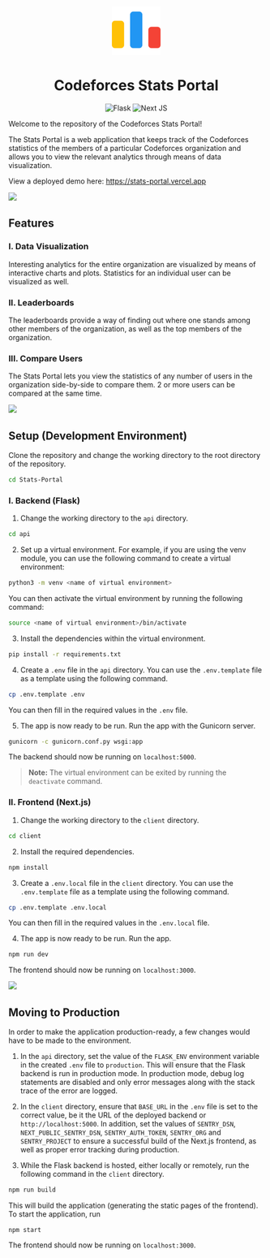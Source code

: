 <div align="center">

<img style="width: 10vw" src="assets/img/codeforces-logo.png">

# Codeforces Stats Portal

![Flask](https://img.shields.io/badge/flask-%23000.svg?style=for-the-badge&logo=flask&logoColor=white)
![Next JS](https://img.shields.io/badge/Next-black?style=for-the-badge&logo=next.js&logoColor=white)

</div>

Welcome to the repository of the Codeforces Stats Portal!

The Stats Portal is a web application that keeps track of the Codeforces statistics of the members of a particular Codeforces organization and allows you to view the relevant analytics through means of data visualization.

View a deployed demo here: https://stats-portal.vercel.app

<img src="https://raw.githubusercontent.com/andreasbm/readme/master/assets/lines/fire.png"><br>

## Features

### I. Data Visualization

Interesting analytics for the entire organization are visualized by means of interactive charts and plots. Statistics for an individual user can be visualized as well.

### II. Leaderboards

The leaderboards provide a way of finding out where one stands among other members of the organization, as well as the top members of the organization.

### III. Compare Users

The Stats Portal lets you view the statistics of any number of users in the organization side-by-side to compare them. 2 or more users can be compared at the same time.

<img src="https://raw.githubusercontent.com/andreasbm/readme/master/assets/lines/fire.png"><br>

## Setup (Development Environment)

Clone the repository and change the working directory to the root directory of the repository.

```bash
cd Stats-Portal
```

### I. Backend (Flask)

1. Change the working directory to the `api` directory.

```bash
cd api
```

2. Set up a virtual environment. For example, if you are using the venv module, you can use the following command to create a virtual environment:

```bash
python3 -m venv <name of virtual environment>
```

You can then activate the virtual environment by running the following command:

```bash
source <name of virtual environment>/bin/activate
```

3. Install the dependencies within the virtual environment.

```bash
pip install -r requirements.txt
```

4. Create a `.env` file in the `api` directory. You can use the `.env.template` file as a template using the following command.

```bash
cp .env.template .env
```

You can then fill in the required values in the `.env` file.

5. The app is now ready to be run. Run the app with the Gunicorn server.

```bash
gunicorn -c gunicorn.conf.py wsgi:app
```

The backend should now be running on `localhost:5000`.

> <b>Note:</b> The virtual environment can be exited by running the `deactivate` command.

### II. Frontend (Next.js)

1. Change the working directory to the `client` directory.

```bash
cd client
```

2. Install the required dependencies.

```bash
npm install
```

3. Create a `.env.local` file in the `client` directory. You can use the `.env.template` file as a template using the following command.

```bash
cp .env.template .env.local
```

You can then fill in the required values in the `.env.local` file.

4. The app is now ready to be run. Run the app.

```bash
npm run dev
```

The frontend should now be running on `localhost:3000`.

<img src="https://raw.githubusercontent.com/andreasbm/readme/master/assets/lines/fire.png"><br>

## Moving to Production

In order to make the application production-ready, a few changes would have to be made to the environment.

1. In the `api` directory, set the value of the `FLASK_ENV` environment variable in the created `.env` file to `production`. This will ensure that the Flask backend is run in production mode. In production mode, debug log statements are disabled and only error messages along with the stack trace of the error are logged.

2. In the `client` directory, ensure that `BASE_URL` in the `.env` file is set to the correct value, be it the URL of the deployed backend or `http://localhost:5000`. In addition, set the values of `SENTRY_DSN`, `NEXT_PUBLIC_SENTRY_DSN`, `SENTRY_AUTH_TOKEN`, `SENTRY_ORG` and `SENTRY_PROJECT` to ensure a successful build of the Next.js frontend, as well as proper error tracking during production.

3. While the Flask backend is hosted, either locally or remotely, run the following command in the `client` directory.

```bash
npm run build
```

This will build the application (generating the static pages of the frontend). To start the application, run

```
npm start
```

The frontend should now be running on `localhost:3000`.
